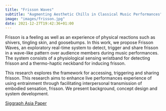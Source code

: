 ```yaml
---
title: "Frisson Waves"
subtitle: "Augmenting Aesthetic Chills in Classical Music Performances"
image: "images/frisson.jpg"
date: 2021-12-27T19:42:36+01:00
---
```


Frisson is a feeling as well as an experience of physical reactions such as shivers, tingling skin, and goosebumps. In this work, we propose Frisson Waves, an exploratory real-time system to detect, trigger and share frisson in a wave-like pattern over audience members during music performances. The system consists of a physiological sensing wristband for detecting frisson and a thermo-haptic neckband for inducing frisson.

This research explores the framework for accessing, triggering and sharing frisson. This research aims to enhance live performances experience of using entrainment through facilitating interpersonal transmission of embodied sensation, frisson. We present background, concept design and system development.

[Siggraph Asia Paper](https://dl.acm.org/doi/pdf/10.1145/3476122.3484847)
